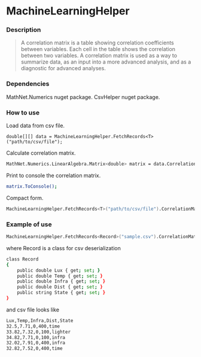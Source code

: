 # MachineLearningHelper

### Description

> A correlation matrix is a table showing correlation coefficients between variables.
> Each cell in the table shows the correlation between two variables.
> A correlation matrix is used as a way to summarize data, as an input into a more advanced analysis, and as a diagnostic for advanced analyses.

### Dependencies

MathNet.Numerics nuget package.
CsvHelper nuget package.

### How to use

Load data from csv file.
```
double[][] data = MachineLearningHelper.FetchRecords<T>("path/to/csv/file");
```

Calculate correlation matrix.
```sh
MathNet.Numerics.LinearAlgebra.Matrix<double> matrix = data.CorrelationMatrix();
```

Print to console the correlation matrix.
```sh
matrix.ToConsole();
```

Compact form.
```sh
MachineLearningHelper.FetchRecords<T>("path/to/csv/file").CorrelationMatrix().ToConsole();
```

### Example of use
```sh
MachineLearningHelper.FetchRecords<Record>("sample.csv").CorrelationMatrix().ToConsole();
```
where Record is a class for csv deserialization

```sh
class Record
{
    public double Lux { get; set; }
    public double Temp { get; set; }
    public double Infra { get; set; }
    public double Dist { get; set; }
    public string State { get; set; }
}
```
    
and csv file looks like

```sh
Lux,Temp,Infra,Dist,State
32.5,7.71,0,400,time
33.82,7.32,0,100,lighter
34.82,7.71,0,100,infra
32.02,7.91,0,400,infra
32.82,7.52,0,400,time
```

